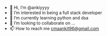 - 👋 Hi, I’m @ankiyyyy
- 👀 I’m interested in being a full stack developer
- 🌱 I’m currently learning python and dsa
- 💞️ I’m looking to collaborate on ...
- 📫 How to reach me cmaankit96@gmail.com

<!---
ankiyyyy/ankiyyyy is a ✨ special ✨ repository because its `README.md` (this file) appears on your GitHub profile.
You can click the Preview link to take a look at your changes.
--->
